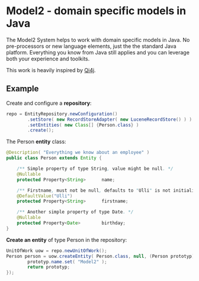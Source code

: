 # Model2 - domain specific models in Java

The Model2 System helps to work with domain specific models in Java. No pre-processors or new language elements, just the the standard Java platform. Everything you know from Java still applies and you can leverage both your experience and toolkits.

This work is heavily inspired by [Qi4j](http://qi4j.org/).

## Example

Create and configure a **repository**:

```java
repo = EntityRepository.newConfiguration()
        .setStore( new RecordStoreAdapter( new LuceneRecordStore() ) )
        .setEntities( new Class[] {Person.class} )
        .create();
```

The Person **entity** class:
```java
@Description( "Everything we know about an employee" )
public class Person extends Entity {

    /** Simple property of type String, value might be null. */
    @Nullable
    protected Property<String>      name;

    /** Firstname, must not be null, defaults to "Ulli" is not initialized. */
    @DefaultValue("Ulli")
    protected Property<String>      firstname;

    /** Another simple property of type Date. */
    @Nullable
    protected Property<Date>        birthday;
}
```

**Create an entity** of type Person in the repository:
```java
UnitOfWork uow = repo.newUnitOfWork();
Person person = uow.createEntity( Person.class, null, (Person prototyp) -> {
        prototyp.name.set( "Model2" );
        return prototyp;
});

